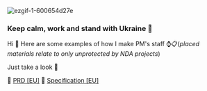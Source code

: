 ![ezgif-1-600654d27e](https://user-images.githubusercontent.com/122814835/212998155-6b66d2d1-f0cb-44da-81af-f83b6da4a411.gif)
### Keep calm, work and stand with Ukraine 💪

Hi 👋 Here are some examples of how I make PM's staff ⌚📋(*placed materials relate to only unprotected by NDA projects*)

Just take a look 🔎

📂 [PRD [EU]](https://github.com/mccoh1e/Beyond-Energy#readme) 📕 [Specification [EU]](https://github.com/mccoh1e/Beyond-Energy#readme)
